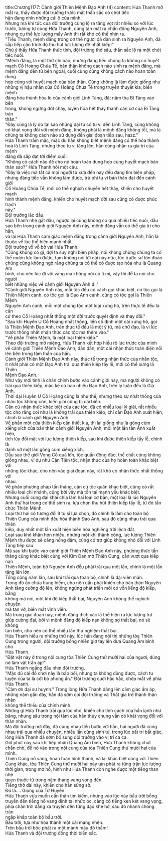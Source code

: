 title:Chương1177: Cảnh giới Thiên Mệnh Đạo Anh (4)
content:
Hứa Thanh mở mắt ra, thấy được đội trưởng trước mặt thần sắc có chút tiếc<br>hận đang nhìn những cái ô của mình.<br>Nhưng mà khí tức của đội trưởng cũng lộ ra tăng vọt rất nhiều so với lúc<br>trước, tương tự cùng Hứa Thanh, cũng tản mát ra chấn động Nguyên Anh,<br>nhưng cụ thể lực lượng mấy Anh thì rất khó có thể nhìn ra.<br>"Tiểu Thanh, mệnh đăng trong cơ thể ngươi đã đản sinh ra Nguyên Anh, đã<br>sắp tiếp cận trình độ thu hút lực lượng đệ nhất kiếp!"<br>Chú ý thấy Hứa Thanh thức tỉnh, đội trưởng thở sâu, thần sắc lộ ra một chút<br>tiếc nuối.<br>"Mệnh đăng, là một thứ chí bảo, nhưng đáng tiếc chúng ta không có huyết<br>mạch Cổ Hoàng Chúa Tể, bản thân không cách nào sinh ra mệnh đăng, mà<br>mệnh đăng đến từ bên ngoài, cuối cùng cũng không cách nào hoàn toàn dung<br>hợp cùng với huyết mạch của bản thân. Cũng không là làm được giống như<br>những vị hậu nhân của Cổ Hoàng Chúa Tể trong truyền thuyết kia, biến mệnh<br>đăng hóa thành hỏa lò của cảnh giới Linh Tàng, đặt năm tòa Bí Tàng vào bên<br>trong, không ngừng đốt cháy, luyện hóa hết thảy thành căn cơ của Bí Tàng bản<br>thân."<br>"Đây cũng là lý do tại sao những đại tu có tu vi đến Linh Tàng, cũng không<br>có khát vọng đối với mệnh đăng, không phải là mệnh đăng không tốt, mà là<br>chúng ta không cách nào sử dụng đến giai đoạn tiếp sau, hazz."<br>Hứa Thanh trầm mặc, mặc dù hắn không biết mệnh đăng có thể hóa thành<br>hoả lò Linh Tàng, nhưng theo tu vi tăng lên, hắn cũng nhận ra gia trì của mệnh<br>đăng đã sắp đạt tới điểm cuối.<br>"Không có cách nào để cho nó hoàn toàn dung hợp cùng huyết mạch bản<br>thân sao?" Hứa Thanh hỏi một câu.<br>"Đây là việc mà tất cả mọi người từ xưa đến nay đều đang tìm biện pháp,<br>nhưng đáng tiếc vẫn không làm được, trừ phi tu vi bản thân đạt đến cảnh giới<br>Cổ Hoàng Chúa Tể, mới có thể nghịch chuyển hết thảy, khiến cho huyết mạch<br>hình thành mệnh đăng, khiến cho huyết mạch đời sau cũng có được phúc trạch<br>này."<br>Đội trưởng lắc đầu.<br>Hứa Thanh nhẹ gật đầu, ngược lại cũng không có quá nhiều tiếc nuối, dẫu<br>sao bên trong cảnh giới Nguyên Anh này, mệnh đăng vẫn có thể gia trì cho hắn,<br>vả lại Hứa Thanh cảm giác mệnh đăng trong cảnh giới Nguyên Anh, hẳn là<br>thuộc về lúc thể hiện mạnh nhất.<br>Đội trưởng vỗ vỗ bờ vai Hứa Thanh.<br>"Cũng không có gì, đợi ta suy nghĩ biện pháp, nói không chừng chúng ta có<br>thể mượn lực làm được, tạm không nói tới cái này nữa, lúc trước sư tôn đoán<br>chừng cũng không ngờ rằng chúng ta có thể có được tạo hóa như là Quang Âm<br>bình, cho nên lúc đi vội vàng mà không nói có tỉ mỉ, vậy thì để ta nói cho ngươi<br>biết những việc về cảnh giới Nguyên Anh đi."<br>"Cảnh giới Nguyên Anh này, mỗi tộc đều có cách gọi khác biệt, có tộc gọi là<br>Thiên Mệnh cảnh, có tộc gọi là Đạo Anh cảnh, cũng có tộc gọi là Thiên Mệnh<br>Nguyên Anh cảnh, mỗi một chủng tộc một loại xưng hô, trên thực tế đều là căn<br>cứ theo Cổ Hoàng nhất thống một đời trước quyết định và thay đổi."<br>"Sau khi Huyền U Cổ Hoàng nhất thống, liền cố định một cái xưng hô, gọi<br>là Thiên Mệnh Đạo Anh, trên thực tế đều là một ý tứ, mà chữ đạo, là vì lúc<br>trước thống nhất nhận thức các tộc mà thêm vào."<br>"Về phần Thiên Mệnh, là một loại thiên kiếp."<br>Theo đội trưởng mở miệng, Hứa Thanh kết hợp hiểu rõ lúc trước của mình<br>về cảnh giới Thiên Mệnh Đạo Anh, dần dần, một cái nhận thức toàn diện nổi<br>lên bên trong tâm thần của hắn.<br>Cảnh giới Thiên Mệnh Đạo Anh này, thực tế trong nhận thức của nhân tộc,<br>ít nhất phải có một Đạo Anh trải qua thiên kiếp tẩy lễ, mới có thể xưng là Thiên<br>Mệnh Đạo Anh.<br>Như vậy mới tính là chân chính bước vào cảnh giới này, mà người không có<br>trải qua thiên kiếp, mặc kệ có bao nhiêu Đạo Anh, trên lý luận đều là Giả Anh.<br>Thời đại Huyền U Cổ Hoàng cũng là như thế, nhưng theo sự nhất thống của<br>nhân tộc không còn, kiến giải cũng bị cải biến.<br>Căn cứ nhận thức khác biệt của các tộc, đã có nhiều loại lý giải, rất nhiều<br>tộc cho rằng coi như là không trải qua thiên kiếp, chỉ cần Đạo Anh xuất hiện,<br>chính là cảnh giới Nguyên Anh.<br>Về phần một cửa thiên kiếp cần thiết kia, thì lại giống như là gông cùm<br>xiềng xích của bản thân cảnh giới Nguyên Anh, mỗi một lần tân Anh xuất hiện,<br>tích lũy đối mặt với lực lượng thiên kiếp, sau khi được thiên kiếp tẩy lễ, chính là<br>đánh vỡ một lần gông cùm xiềng xích.<br>Dẫu sao thế giới Vọng Cổ quá lớn, tộc quần đông đảo, thể chất cũng không<br>giống nhau, ví dụ như Cận Tiên tộc, nhận thức của họ hoàn toàn khác biệt với<br>những tộc khác, cho nên vào giai đoạn này, rất khó có nhận thức nhất thống với<br>nhau.<br>Về phần phương pháp tấn thăng, căn cứ tộc quần khác biệt, cũng có rất<br>nhiều loại chi nhánh, cũng bởi vậy mà tồn tại mạnh yếu khác biệt.<br>Nhưng cuối cùng đại khái chia làm hai loại cơ bản, một loại là lúc Nguyên<br>Anh thứ hai trong cơ thể sinh ra, lựa chọn thu hút thiên kiếp tẩy lễ, từ đó tấn<br>chức Thiên Mệnh.<br>Loại thứ hai có tương đối ít tu sĩ lựa chọn, đó chính là làm cho toàn bộ<br>Thiên Cung của mình đều hóa thành Đạo Anh, sau đó cùng nhau trải qua thiên<br>kiếp, duy nhất một lần xuất hiện biến hóa nghiêng trời lệch đất.<br>Loại sau khó khăn hơn nhiều, nhưng một khi thành công, lực lượng Thiên<br>Mệnh thu được sẽ càng nồng đậm, cũng có trợ giúp không nhỏ đối với Linh<br>Tàng tiếp sau.<br>Mà sau khi bước vào cảnh giới Thiên Mệnh Đạo Anh này, phương thức tấn<br>thăng cũng khác biệt cùng với Kim Đan mở Thiên Cung, cần vượt qua kiếp nạn<br>Thiên Mệnh, toàn bộ Nguyên Anh đều phải trải qua một lần, chính là một lần<br>tăng lên lớn.<br>Tổng cộng năm lần, sau khi trải qua toàn bộ, chính là đại viên mãn.<br>Trong đó ẩn chứa hung hiểm, cho nên cần phải khiến cho bản thân Nguyên<br>Anh tăng cường độ lên, không ngừng phát triển mới có vốn liếng độ kiếp, bằng<br>không mà nói, một khi độ kiếp thất bại, Nguyên Anh không thể nghịch chuyển<br>mà tan vỡ, biến mất vĩnh viễn.<br>Mà trong giai đoạn này, mệnh đăng đích xác là thể hiện ra lực lượng trợ<br>giúp cường đại, bởi vì mệnh đăng độ kiếp nạn không sợ thất bại, nó sẽ không<br>tan biến, cho nên có thể nhiều lần thử nghiệm thất bại.<br>Hứa Thanh hiểu ra những thứ này, lúc hắn đang nội thị những tòa Thiên<br>Cung trong người, đội trưởng bỗng nhiên giơ tay lên đưa Quang Âm bình cho<br>Hứa Thanh.<br>"Đặt vật này ở trong nội cung tòa Thiên Cung thứ mười hai của ngươi, dùng<br>nó làm vật trấn áp!"<br>Hứa Thanh ngẩng đầu nhìn đội trưởng.<br>"Mặc dù cái đồ chơi này là bảo bối, nhưng ta không dùng được, cách tu<br>luyện của ta là cởi bỏ phong ấn." Đội trưởng cười hắc hắc, chớp mắt về phía<br>Hứa Thanh.<br>"Cảm ơn đại sư huynh." Trong lòng Hứa Thanh dâng lên cảm giác ấm áp,<br>những năm gần đây, hắn đã sớm coi đội trưởng và Thất gia trở thành thân nhân<br>không thể thiếu của chính mình.<br>Những gì Hứa Thanh trải qua lúc nhỏ, khiến cho tính cách của hắn lạnh như<br>băng, nhưng sâu trong nội tâm của hắn thủy chung vẫn có khát vọng đối với<br>thân nhân.<br>Mà đội trưởng nơi đây, đã cùng nhau tiến bước với hắn, hai người đã cùng<br>nhau trải qua nhiều chuyện, nhiều lần cùng sinh tử, trong lúc bất tri bất giác,<br>lòng Hứa Thanh đã sớm bổ sung đội trưởng vào vị trí ca ca.<br>Giờ phút này sau khi tiếp nhận Quang Âm bình, Hứa Thanh không chút<br>chần chờ, để nó vào trong nội cung của tòa Thiên Cung thứ mười hai của mình.<br>Thiên Cung nổ vang, hoàn toàn hình thành, vả lại khác biệt cùng với Thiên<br>Cung khác, tòa Thiên Cung thứ mười hai này tản phát ra từng trận lực lượng<br>thời gian, trong mơ hồ, hình như Hứa Thanh còn nghe được một tiếng than nhẹ<br>quen thuộc từ trong năm tháng vang vọng đến.<br>Tiếng thở dài này, khiến cho hắn sững sờ.<br>Đó là.... Giọng của Tử Huyền.<br>Hứa Thanh vừa muốn cẩn thận tìm kiếm, nhưng vào lúc này bầu trời bỗng<br>truyền đến tiếng nổ vang đinh tai nhức óc, càng có tiếng ken két vang vọng,<br>phía chân trời đằng xa truyền đến từng đạo khe hở, sau đó nhanh chóng tràn<br>ngập khắp toàn bộ bầu trời.<br>Bầu trời, tựa như hóa thành một cái mạng nhện.<br>Trên bầu trời bộc phát ra một mảnh màu đỏ thẫm!<br>Hứa Thanh và đội trưởng đồng thời biến sắc.